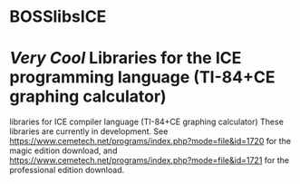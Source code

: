 # BOSSlibsICE

*Very Cool* Libraries for the ICE programming language (TI-84+CE graphing calculator)
=======
libraries for ICE compiler language (TI-84+CE graphing calculator)
These libraries are currently in development.
See https://www.cemetech.net/programs/index.php?mode=file&id=1720 for the magic edition download, and https://www.cemetech.net/programs/index.php?mode=file&id=1721 for the professional edition download.
